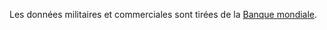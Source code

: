 Les données militaires et commerciales sont tirées de la [Banque mondiale](https://donnees.banquemondiale.org/).
